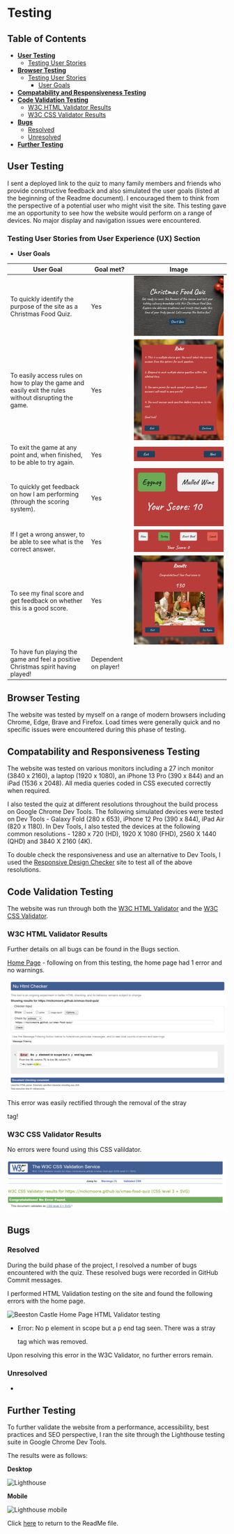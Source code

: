 # __Testing__ #

## Table of Contents

* [**User Testing**](<#user-testing>)
    * [Testing User Stories](<#testing-user-stories>)
* [**Browser Testing**](<#browser-testing>)
    * [Testing User Stories](<#testing-user-stories>)
         * [User Goals](<#user-goals>)
* [**Compatability and Responsiveness Testing**](<#compatability-responsiveness-testing>)
* [**Code Validation Testing**](<#code-validation-testing>)
    * [W3C HTML Validator Results](<#w3c-html-results>)
    * [W3C CSS Validator Results](<#w3c-css-results>)
* [**Bugs**](<#bugs>)
    * [Resolved](<#resolved-bugs>)
    * [Unresolved](<#unresolved-bugs>)
* [**Further Testing**](<#known-bugs>)

## User Testing  <a name="user-testing"></a>
I sent a deployed link to the quiz to many family members and friends who provide constructive feedback and also simulated the user goals (listed at the beginning of the Readme document). I encouraged them to think from the perspective of a potential user who might visit the site. This testing gave me an opportunity to see how the website would perform on a range of devices. No major display and navigation issues were encountered.

### Testing User Stories from User Experience (UX) Section <a name="testing-user-stories"></a>

* __User Goals__ <a name="user-goals"></a>

| **User Goal**                                                                                         | **Goal met?**        | **Image**                                                          |
|-------------------------------------------------------------------------------------------------------|----------------------|--------------------------------------------------------------------|
| To quickly identify the purpose of the site as a Christmas Food Quiz.                                 | Yes                  | ![Home screen entry point](assets/ReadMe%20images/home_screen.png) |
| To easily access rules on how to play the game and easily exit the rules without disrupting the game. | Yes                  | ![Rules popup](assets/ReadMe%20images/rules_popup.png)             |
| To exit the game at any point and, when finished, to be able to try again.                            | Yes                  | ![Navigation options](assets/ReadMe%20images/navigation.png)       |
| To quickly get feedback on how I am performing (through the scoring system).                          | Yes                  | ![Scoring counter](assets/ReadMe%20images/scoring.png)             |
| If I get a wrong answer, to be able to see what is the correct answer.                                | Yes                  | ![Incorrect option](assets/ReadMe%20images/incorrect_option.png)   |
| To see my final score and get feedback on whether this is a good score.                               | Yes                  | ![Results screen (pass)](assets/ReadMe%20images/results_pass.png)  |
| To have fun playing the game and feel a positive Christmas spirit having played!                      | Dependent on player! |                                                                    |

## Browser Testing <a name="browser-testing"></a>
The website was tested by myself on a range of modern browsers including Chrome, Edge, Brave and Firefox. Load times were generally quick and no specific issues were encountered during this phase of testing.

## Compatability and Responsiveness Testing <a name="compatability-responsiveness-testing"></a>
The website was tested on various monitors including a 27 inch monitor (3840 x 2160), a laptop (1920 x 1080), an iPhone 13 Pro (390 x 844) and an iPad (1536 x 2048). All media queries coded in CSS executed correctly when required.

I also tested the quiz at different resolutions throughout the build process on Google Chrome Dev Tools. The following simulated devices were tested on Dev Tools - Galaxy Fold (280 x 653), iPhone 12 Pro (390 x 844), iPad Air (820 x 1180). In Dev Tools, I also tested the devices at the following common resolutions - 1280 x 720 (HD), 1920 X 1080 (FHD), 2560 X 1440 (QHD) and 3840 X 2160 (4K).

To double check the responsiveness and use an alternative to Dev Tools, I used the [Responsive Design Checker](https://www.responsivedesignchecker.com/) site to test all of the above resolutions.

## Code Validation Testing <a name="code-validation-testing"></a>
The website was run through both the [W3C HTML Validator](https://validator.w3.org/) and the [W3C CSS Validator](https://jigsaw.w3.org/css-validator/).

### W3C HTML Validator Results <a name="w3c-html-results"></a>
Further details on all bugs can be found in the Bugs section.

[Home Page](https://nickcmoore.github.io/xmas-food-quiz/) - following on from this testing, the home page had 1 error and no warnings.

![W3C CSS Validator](assets/Testing%20images/W3C_HTML.png)

This error was easily rectified through the removal of the stray </p> tag!

### W3C CSS Validator Results <a name="w3c-css-results"></a>
No errors were found using this CSS valildator.

![W3C CSS Validator](assets/Testing%20images/W3C_CSS.png)

## Bugs <a name="known-bugs"></a>

### Resolved <a name="resolved-bugs"></a>

During the build phase of the project, I resolved a number of bugs encountered with the quiz. These resolved bugs were recorded in GitHub Commit messages.

I performed HTML Validation testing on the site and found the following errors with the home page.

![Beeston Castle Home Page HTML Validator testing](media/w3c-html.png)

* Error: No p element in scope but a p end tag seen. There was a stray </p> tag which was removed.

Upon resolving this error in the W3C Validator, no further errors remain.

### Unresolved <a name="resolved-bugs"></a>

* 

## Further Testing <a name="further-testing"></a>

To further validate the website from a performance, accessibility, best practices and SEO perspective, I ran the site through the Lighthouse testing suite in Google Chrome Dev Tools.

The results were as follows:

__Desktop__

![Lighthouse]()

__Mobile__

![Lighthouse mobile]()

[def]: media/lighthouse.png

Click [here](README.md) to return to the ReadMe file.